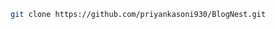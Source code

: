 

```bash
git clone https://github.com/priyankasoni930/BlogNest.git
```
```bash

```
```bash

```
```bash

```


